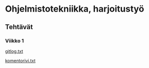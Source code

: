 # Ohjelmistotekniikka, harjoitustyö
## Tehtävät
### Viikko 1

[gitlog.txt](https://github.com/nothros/ot-harjoitustyo/blob/master/laskarit/viikko1/gitlog.txt)

[komentorivi.txt](https://github.com/nothros/ot-harjoitustyo/blob/master/laskarit/viikko1/komentorivi.txt)
